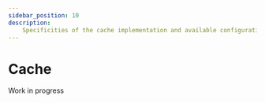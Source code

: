 ```yaml
---
sidebar_position: 10
description:
    Specificities of the cache implementation and available configuration.
---
```


# Cache

<span className="chip chip--primary">Work in progress</span>
